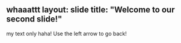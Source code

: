 whaaattt
layout: slide
title: "Welcome to our second slide!"
---
my text only haha!
Use the left arrow to go back!

